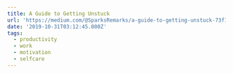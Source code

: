```yaml
---
title: A Guide to Getting Unstuck
url: 'https://medium.com/@SparksRemarks/a-guide-to-getting-unstuck-73f10d4a5f62'
date: '2019-10-31T03:12:45.000Z'
tags:
  - productivity
  - work
  - motivation
  - selfcare
---
```

